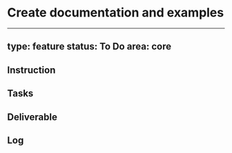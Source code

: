 # Create documentation and examples

---
type: feature
status: To Do
area: core
---


## Instruction

## Tasks

## Deliverable

## Log
